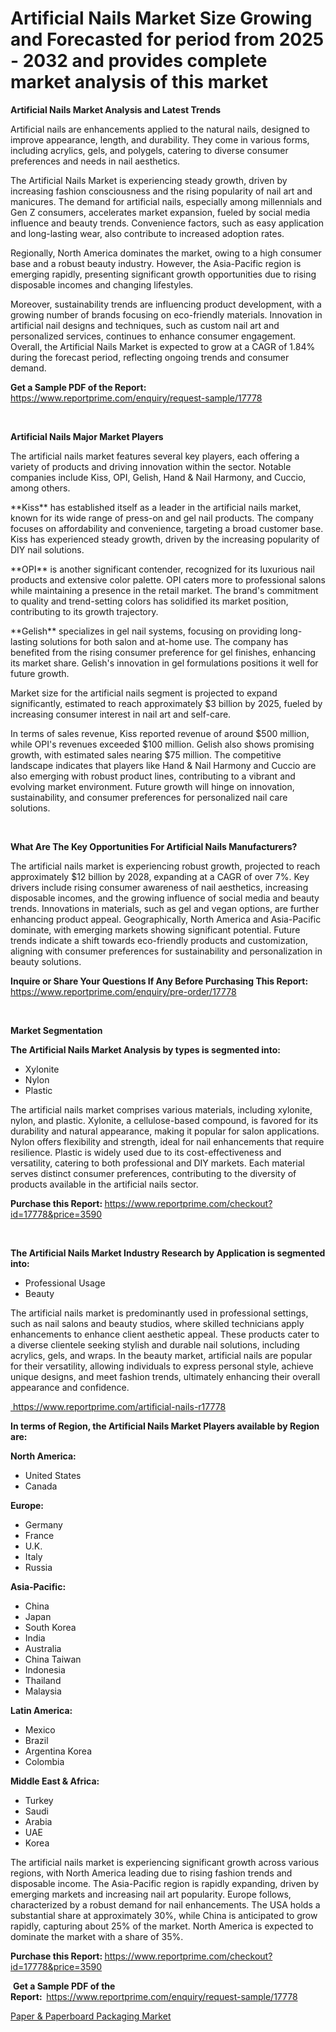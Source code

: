 <p><h1>Artificial Nails Market Size Growing and Forecasted for period from 2025 - 2032 and provides complete market analysis of this market</h1></p><p><strong>Artificial Nails Market Analysis and Latest Trends</strong></p>
<p><p>Artificial nails are enhancements applied to the natural nails, designed to improve appearance, length, and durability. They come in various forms, including acrylics, gels, and polygels, catering to diverse consumer preferences and needs in nail aesthetics.</p><p>The Artificial Nails Market is experiencing steady growth, driven by increasing fashion consciousness and the rising popularity of nail art and manicures. The demand for artificial nails, especially among millennials and Gen Z consumers, accelerates market expansion, fueled by social media influence and beauty trends. Convenience factors, such as easy application and long-lasting wear, also contribute to increased adoption rates.</p><p>Regionally, North America dominates the market, owing to a high consumer base and a robust beauty industry. However, the Asia-Pacific region is emerging rapidly, presenting significant growth opportunities due to rising disposable incomes and changing lifestyles. </p><p>Moreover, sustainability trends are influencing product development, with a growing number of brands focusing on eco-friendly materials. Innovation in artificial nail designs and techniques, such as custom nail art and personalized services, continues to enhance consumer engagement. Overall, the Artificial Nails Market is expected to grow at a CAGR of 1.84% during the forecast period, reflecting ongoing trends and consumer demand.</p></p>
<p><strong>Get a Sample PDF of the Report:&nbsp;</strong> <a href="https://www.reportprime.com/enquiry/request-sample/17778?utm_campaign=3206&utm_medium=2&utm_source=Github&utm_content=ia&utm_term=18032025&utm_id=artificial-nails">https://www.reportprime.com/enquiry/request-sample/17778</a></p>
<p>&nbsp;</p>
<p><strong>Artificial Nails Major Market Players</strong></p>
<p><p>The artificial nails market features several key players, each offering a variety of products and driving innovation within the sector. Notable companies include Kiss, OPI, Gelish, Hand & Nail Harmony, and Cuccio, among others.</p><p>**Kiss** has established itself as a leader in the artificial nails market, known for its wide range of press-on and gel nail products. The company focuses on affordability and convenience, targeting a broad customer base. Kiss has experienced steady growth, driven by the increasing popularity of DIY nail solutions.</p><p>**OPI** is another significant contender, recognized for its luxurious nail products and extensive color palette. OPI caters more to professional salons while maintaining a presence in the retail market. The brand's commitment to quality and trend-setting colors has solidified its market position, contributing to its growth trajectory.</p><p>**Gelish** specializes in gel nail systems, focusing on providing long-lasting solutions for both salon and at-home use. The company has benefited from the rising consumer preference for gel finishes, enhancing its market share. Gelish's innovation in gel formulations positions it well for future growth.</p><p>Market size for the artificial nails segment is projected to expand significantly, estimated to reach approximately $3 billion by 2025, fueled by increasing consumer interest in nail art and self-care.</p><p>In terms of sales revenue, Kiss reported revenue of around $500 million, while OPI's revenues exceeded $100 million. Gelish also shows promising growth, with estimated sales nearing $75 million. The competitive landscape indicates that players like Hand & Nail Harmony and Cuccio are also emerging with robust product lines, contributing to a vibrant and evolving market environment. Future growth will hinge on innovation, sustainability, and consumer preferences for personalized nail care solutions.</p></p>
<p>&nbsp;</p>
<p><strong>What Are The Key Opportunities For Artificial Nails Manufacturers?</strong></p>
<p><p>The artificial nails market is experiencing robust growth, projected to reach approximately $12 billion by 2028, expanding at a CAGR of over 7%. Key drivers include rising consumer awareness of nail aesthetics, increasing disposable incomes, and the growing influence of social media and beauty trends. Innovations in materials, such as gel and vegan options, are further enhancing product appeal. Geographically, North America and Asia-Pacific dominate, with emerging markets showing significant potential. Future trends indicate a shift towards eco-friendly products and customization, aligning with consumer preferences for sustainability and personalization in beauty solutions.</p></p>
<p><strong>Inquire or Share Your Questions If Any Before Purchasing This Report:</strong> <a href="https://www.reportprime.com/enquiry/pre-order/17778?utm_campaign=3206&utm_medium=2&utm_source=Github&utm_content=ia&utm_term=18032025&utm_id=artificial-nails">https://www.reportprime.com/enquiry/pre-order/17778</a></p>
<p>&nbsp;</p>
<p><strong>Market Segmentation</strong></p>
<p><strong>The Artificial Nails Market Analysis by types is segmented into:</strong></p>
<p><ul><li>Xylonite</li><li>Nylon</li><li>Plastic</li></ul></p>
<p><p>The artificial nails market comprises various materials, including xylonite, nylon, and plastic. Xylonite, a cellulose-based compound, is favored for its durability and natural appearance, making it popular for salon applications. Nylon offers flexibility and strength, ideal for nail enhancements that require resilience. Plastic is widely used due to its cost-effectiveness and versatility, catering to both professional and DIY markets. Each material serves distinct consumer preferences, contributing to the diversity of products available in the artificial nails sector.</p></p>
<p><strong>Purchase this Report:&nbsp;</strong><a href="https://www.reportprime.com/checkout?id=17778&price=3590&utm_campaign=3206&utm_medium=2&utm_source=Github&utm_content=ia&utm_term=18032025&utm_id=artificial-nails">https://www.reportprime.com/checkout?id=17778&price=3590</a></p>
<p>&nbsp;</p>
<p><strong>The Artificial Nails Market Industry Research by Application is segmented into:</strong></p>
<p><ul><li>Professional Usage</li><li>Beauty</li></ul></p>
<p><p>The artificial nails market is predominantly used in professional settings, such as nail salons and beauty studios, where skilled technicians apply enhancements to enhance client aesthetic appeal. These products cater to a diverse clientele seeking stylish and durable nail solutions, including acrylics, gels, and wraps. In the beauty market, artificial nails are popular for their versatility, allowing individuals to express personal style, achieve unique designs, and meet fashion trends, ultimately enhancing their overall appearance and confidence.</p></p>
<p><a href="https://www.reportprime.com/artificial-nails-r17778?utm_campaign=3206&utm_medium=2&utm_source=Github&utm_content=ia&utm_term=18032025&utm_id=artificial-nails">&nbsp;https://www.reportprime.com/artificial-nails-r17778</a></p>
<p><strong>In terms of Region, the Artificial Nails Market Players available by Region are:</strong></p>
<p>
    <p> <strong> North America: </strong>
        <ul>
            <li>United States</li>
            <li>Canada</li>
        </ul>
        </p> 
    <p> <strong> Europe: </strong>
        <ul>
            <li>Germany</li>
            <li>France</li>
            <li>U.K.</li>
            <li>Italy</li>
            <li>Russia</li>
        </ul>
        </p> 
    <p> <strong> Asia-Pacific: </strong>
        <ul>
            <li>China</li>
            <li>Japan</li>
            <li>South Korea</li>
            <li>India</li>
            <li>Australia</li>
            <li>China Taiwan</li>
            <li>Indonesia</li>
            <li>Thailand</li>
            <li>Malaysia</li>
        </ul>
        </p> 
    <p> <strong> Latin America: </strong>
        <ul>
            <li>Mexico</li>
            <li>Brazil</li>
            <li>Argentina Korea</li>
            <li>Colombia</li>
        </ul>
        </p> 
    <p> <strong> Middle East & Africa: </strong>
        <ul>
            <li>Turkey</li>
            <li>Saudi</li>
            <li>Arabia</li>
            <li>UAE</li>
            <li>Korea</li>
        </ul>
    </p>
    </p>
<p><p>The artificial nails market is experiencing significant growth across various regions, with North America leading due to rising fashion trends and disposable income. The Asia-Pacific region is rapidly expanding, driven by emerging markets and increasing nail art popularity. Europe follows, characterized by a robust demand for nail enhancements. The USA holds a substantial share at approximately 30%, while China is anticipated to grow rapidly, capturing about 25% of the market. North America is expected to dominate the market with a share of 35%.</p></p>
<p><strong>Purchase this Report: </strong><a href="https://www.reportprime.com/checkout?id=17778&price=3590&utm_campaign=3206&utm_medium=2&utm_source=Github&utm_content=ia&utm_term=18032025&utm_id=artificial-nails">https://www.reportprime.com/checkout?id=17778&price=3590</a></p>
<p>&nbsp;<strong>Get a Sample PDF of the Report:&nbsp;&nbsp;</strong><a href="https://www.reportprime.com/enquiry/request-sample/17778?utm_campaign=3206&utm_medium=2&utm_source=Github&utm_content=ia&utm_term=18032025&utm_id=artificial-nails">https://www.reportprime.com/enquiry/request-sample/17778</a></p>
<p><strong></strong></p>
<p><p><a href="https://github.com/miottaredlin79/Market-Research-Report-List-1/blob/main/paper-paperboard-packaging-market.md?utm_campaign=3206&utm_medium=2&utm_source=Github&utm_content=ia&utm_term=18032025&utm_id=artificial-nails">Paper & Paperboard Packaging Market</a></p></p>